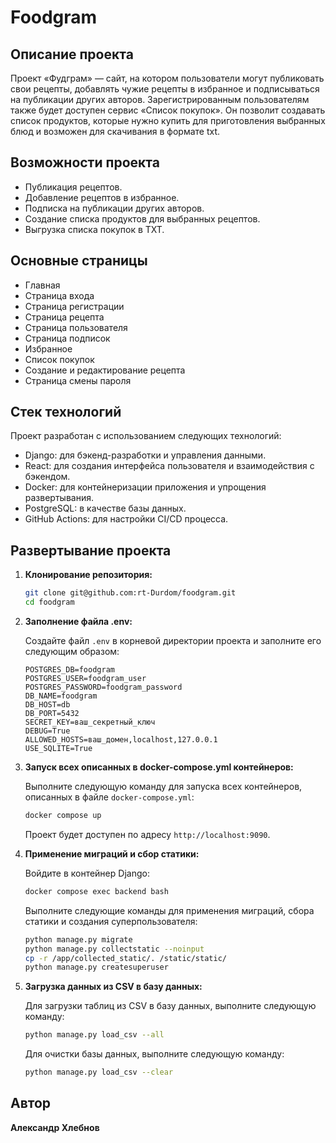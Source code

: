 # Foodgram

## Описание проекта

Проект «Фудграм» — сайт, на котором пользователи могут публиковать свои рецепты, добавлять чужие рецепты в избранное и подписываться на публикации других авторов. Зарегистрированным пользователям также будет доступен сервис «Список покупок». Он позволит создавать список продуктов, которые нужно купить для приготовления выбранных блюд и возможен для скачивания в формате txt.

## Возможности проекта

- Публикация рецептов.
- Добавление рецептов в избранное.
- Подписка на публикации других авторов.
- Создание списка продуктов для выбранных рецептов.
- Выгрузка списка покупок в TXT.

## Основные страницы

- Главная
- Страница входа
- Страница регистрации
- Страница рецепта
- Страница пользователя
- Страница подписок
- Избранное
- Список покупок
- Создание и редактирование рецепта
- Страница смены пароля

## Стек технологий

Проект разработан с использованием следующих технологий:

- Django: для бэкенд-разработки и управления данными.
- React: для создания интерфейса пользователя и взаимодействия с бэкендом.
- Docker: для контейнеризации приложения и упрощения развертывания.
- PostgreSQL: в качестве базы данных.
- GitHub Actions: для настройки CI/CD процесса.

## Развертывание проекта

1. **Клонирование репозитория:**

    ```bash
    git clone git@github.com:rt-Durdom/foodgram.git
    cd foodgram
    ```

2. **Заполнение файла .env:**

    Создайте файл `.env` в корневой директории проекта и заполните его следующим образом:

    ```plaintext
    POSTGRES_DB=foodgram
    POSTGRES_USER=foodgram_user
    POSTGRES_PASSWORD=foodgram_password
    DB_NAME=foodgram
    DB_HOST=db
    DB_PORT=5432
    SECRET_KEY=ваш_секретный_ключ
    DEBUG=True
    ALLOWED_HOSTS=ваш_домен,localhost,127.0.0.1
    USE_SQLITE=True
    ```

3. **Запуск всех описанных в docker-compose.yml контейнеров:**

    Выполните следующую команду для запуска всех контейнеров, описанных в файле `docker-compose.yml`:

    ```bash
    docker compose up
    ```

    Проект будет доступен по адресу `http://localhost:9090`.

4. **Применение миграций и сбор статики:**

    Войдите в контейнер Django:

    ```bash
    docker compose exec backend bash
    ```

    Выполните следующие команды для применения миграций, сбора статики и создания суперпользователя:

    ```bash
    python manage.py migrate
    python manage.py collectstatic --noinput
    cp -r /app/collected_static/. /static/static/
    python manage.py createsuperuser
    ```

5. **Загрузка данных из CSV в базу данных:**

    Для загрузки таблиц из CSV в базу данных, выполните следующую команду:

    ```bash
    python manage.py load_csv --all
    ```

    Для очистки базы данных, выполните следующую команду:

    ```bash
    python manage.py load_csv --clear
    ```

## Автор

**Александр Хлебнов**
